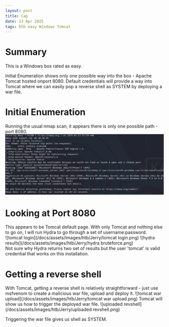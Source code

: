 ```yaml
---
layout: post 
title: Cap
date: 13 Apr 2025
tags: htb easy Windows Tomcat 
---
```

# Summary
This is a Windows box rated as easy. 

Initial Enumeration shows only one possible way into the box - Apache Tomcat hosted onport 8080. Default credentials will provide a way into Tomcat where we can easily pop a reverse shell as SYSTEM by deploying a war file. 


# Initial Enumeration
Running the usual nmap scan, it appears there is only one possible path - port 8080.
![nmap](/docs/assets/images/htb/Jerry/nmap.png)

# Looking at Port 8080
This appears to be Tomcat default page. With only Tomcat and nothing else to go on, I will run Hydra to go through a set of username:password.  
![tomcat login](/docs/assets/images/htb/Jerry/tomcat login.png)
![hydra results](/docs/assets/images/htb/Jerry/hydra bruteforce.png)  
Not sure why Hydra returns two set of results but the user 'tomcat' is valid credential that works on this installation.

# Getting a reverse shell
With Tomcat, getting a reverse shell is relatively straightforward - just use msfvenom to create a malicious war file, upload and deploy it. 
![tomcat war upload](/docs/assets/images/htb/Jerry/tomcat war upload.png)
Tomcat will show us how to trigger the deployed war file.
![uploaded revshell](/docs/assets/images/htb/Jerry/uploaded revshell.png)

Triggering the war file gives us shell as SYSTEM. 










